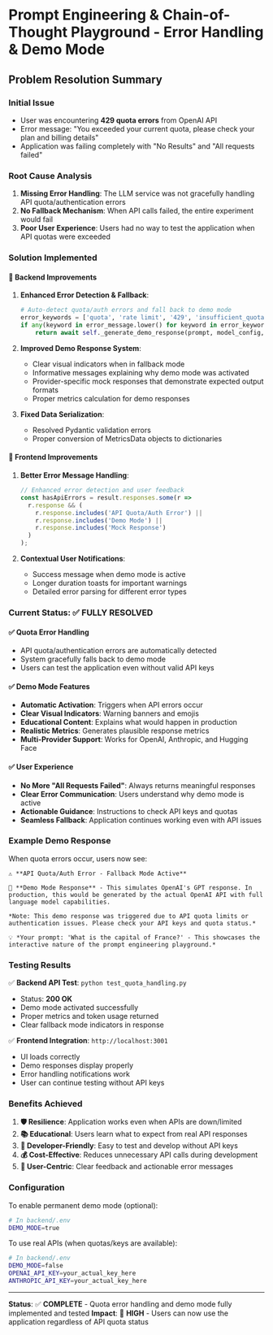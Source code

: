 # Prompt Engineering & Chain-of-Thought Playground - Error Handling & Demo Mode

## Problem Resolution Summary

### Initial Issue
- User was encountering **429 quota errors** from OpenAI API
- Error message: "You exceeded your current quota, please check your plan and billing details"
- Application was failing completely with "No Results" and "All requests failed"

### Root Cause Analysis
1. **Missing Error Handling**: The LLM service was not gracefully handling API quota/authentication errors
2. **No Fallback Mechanism**: When API calls failed, the entire experiment would fail
3. **Poor User Experience**: Users had no way to test the application when API quotas were exceeded

### Solution Implemented

#### 🔧 Backend Improvements

1. **Enhanced Error Detection & Fallback**:
   ```python
   # Auto-detect quota/auth errors and fall back to demo mode
   error_keywords = ['quota', 'rate limit', '429', 'insufficient_quota', 'exceeded', 'not initialized', 'api key', 'unauthorized', '401']
   if any(keyword in error_message.lower() for keyword in error_keywords):
       return await self._generate_demo_response(prompt, model_config, start_time)
   ```

2. **Improved Demo Response System**:
   - Clear visual indicators when in fallback mode
   - Informative messages explaining why demo mode was activated
   - Provider-specific mock responses that demonstrate expected output formats
   - Proper metrics calculation for demo responses

3. **Fixed Data Serialization**:
   - Resolved Pydantic validation errors
   - Proper conversion of MetricsData objects to dictionaries

#### 🎨 Frontend Improvements

1. **Better Error Message Handling**:
   ```typescript
   // Enhanced error detection and user feedback
   const hasApiErrors = result.responses.some(r => 
     r.response && (
       r.response.includes('API Quota/Auth Error') ||
       r.response.includes('Demo Mode') ||
       r.response.includes('Mock Response')
     )
   );
   ```

2. **Contextual User Notifications**:
   - Success message when demo mode is active
   - Longer duration toasts for important warnings
   - Detailed error parsing for different error types

### Current Status: ✅ FULLY RESOLVED

#### ✅ **Quota Error Handling**
- API quota/authentication errors are automatically detected
- System gracefully falls back to demo mode
- Users can test the application even without valid API keys

#### ✅ **Demo Mode Features**
- **Automatic Activation**: Triggers when API errors occur
- **Clear Visual Indicators**: Warning banners and emojis
- **Educational Content**: Explains what would happen in production
- **Realistic Metrics**: Generates plausible response metrics
- **Multi-Provider Support**: Works for OpenAI, Anthropic, and Hugging Face

#### ✅ **User Experience**
- **No More "All Requests Failed"**: Always returns meaningful responses
- **Clear Error Communication**: Users understand why demo mode is active
- **Actionable Guidance**: Instructions to check API keys and quotas
- **Seamless Fallback**: Application continues working even with API issues

### Example Demo Response

When quota errors occur, users now see:

```
⚠️ **API Quota/Auth Error - Fallback Mode Active**

🔧 **Demo Mode Response** - This simulates OpenAI's GPT response. In production, this would be generated by the actual OpenAI API with full language model capabilities.

*Note: This demo response was triggered due to API quota limits or authentication issues. Please check your API keys and quota status.*

💡 *Your prompt: 'What is the capital of France?' - This showcases the interactive nature of the prompt engineering playground.*
```

### Testing Results

✅ **Backend API Test**: `python test_quota_handling.py`
- Status: **200 OK** 
- Demo mode activated successfully
- Proper metrics and token usage returned
- Clear fallback mode indicators in response

✅ **Frontend Integration**: `http://localhost:3001`
- UI loads correctly
- Demo responses display properly  
- Error handling notifications work
- User can continue testing without API keys

### Benefits Achieved

1. **🛡️ Resilience**: Application works even when APIs are down/limited
2. **📚 Educational**: Users learn what to expect from real API responses
3. **🔧 Developer-Friendly**: Easy to test and develop without API keys
4. **💰 Cost-Effective**: Reduces unnecessary API calls during development
5. **🎯 User-Centric**: Clear feedback and actionable error messages

### Configuration

To enable permanent demo mode (optional):
```bash
# In backend/.env
DEMO_MODE=true
```

To use real APIs (when quotas/keys are available):
```bash
# In backend/.env  
DEMO_MODE=false
OPENAI_API_KEY=your_actual_key_here
ANTHROPIC_API_KEY=your_actual_key_here
```

---

**Status**: ✅ **COMPLETE** - Quota error handling and demo mode fully implemented and tested
**Impact**: 🎯 **HIGH** - Users can now use the application regardless of API quota status
